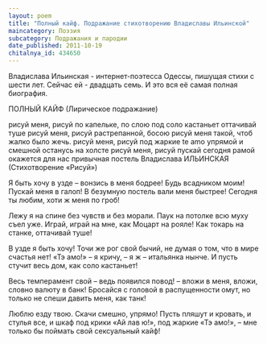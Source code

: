 ```yaml
---
layout: poem
title: "Полный кайф. Подражание стихотворению Владиславы Ильинской"
maincategory: Поэзия
subcategory: Подражания и пародии
date_published: 2011-10-19
chitalnya_id: 434650
---
```




Владислава Ильинская -  интернет-поэтесса Одессы,
пишущая стихи с шести лет. Сейчас ей - двадцать семь. И это
вся её самая полная биография. 

ПОЛНЫЙ КАЙФ
(Лирическое подражание)

рисуй меня, рисуй
по капельке, по слою
под соло кастаньет
оттачивай туше
рисуй меня, рисуй
растрепанной, босою
рисуй меня такой,
чтоб жалко было жечь.
рисуй меня, рисуй
под жаркие te amo
упрямой и смешной
останусь на холсте
рисуй меня, рисуй
пускай сегодня рамой
окажется для нас
привычная постель
Владислава ИЛЬИНСКАЯ
(Стихотворение «Рисуй»)

Я быть хочу в узде –
вонзись в меня бодрее!
Будь всадником моим!
Пускай меня в галоп!
В безумную постель
вали меня быстрее!
Сегодня ты любим,
хоти ж меня по гроб!

Лежу я на спине
без чувств и без морали.
Паук на потолке
всю муху съел уже.
Играй, играй на мне,
как Моцарт на рояле!
Как токарь на станке,
оттачивай туше!

В узде я быть хочу!
Точи же рог свой бычий,
не думая о том,
что в мире счастья нет!
«Тэ амо!» – я кричу, –
я ж – итальянка нынче.
И пусть стучит весь дом,
как соло кастаньет!

Весь темперамент свой – 
ведь появился повод! –
вложи в меня, вложи,
словно валюту в банк!
Бросайся с головой
в распущенности омут,
но только не спеши
давить меня, как танк!


Люблю езду твою.
Скачи смешно, упрямо!
Пусть пляшут и кровать,
и стулья все, и шкаф
под крики «Ай лав ю!»,
под жаркие «Тэ амо!», –
мне только бы поймать
свой сексуальный кайф!







